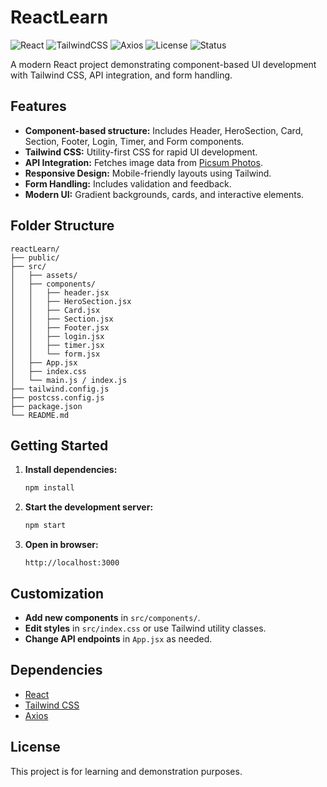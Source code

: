 # ReactLearn

![React](https://img.shields.io/badge/React-18.x-blue?logo=react)
![TailwindCSS](https://img.shields.io/badge/Tailwind_CSS-3.x-38bdf8?logo=tailwindcss)
![Axios](https://img.shields.io/badge/Axios-1.x-5A29E4?logo=axios)
![License](https://img.shields.io/badge/License-MIT-green)
![Status](https://img.shields.io/badge/status-learning-informational)

A modern React project demonstrating component-based UI development with Tailwind CSS, API integration, and form handling.

## Features

- **Component-based structure:** Includes Header, HeroSection, Card, Section, Footer, Login, Timer, and Form components.
- **Tailwind CSS:** Utility-first CSS for rapid UI development.
- **API Integration:** Fetches image data from [Picsum Photos](https://picsum.photos/).
- **Responsive Design:** Mobile-friendly layouts using Tailwind.
- **Form Handling:** Includes validation and feedback.
- **Modern UI:** Gradient backgrounds, cards, and interactive elements.

## Folder Structure

```
reactLearn/
├── public/
├── src/
│   ├── assets/
│   ├── components/
│   │   ├── header.jsx
│   │   ├── HeroSection.jsx
│   │   ├── Card.jsx
│   │   ├── Section.jsx
│   │   ├── Footer.jsx
│   │   ├── login.jsx
│   │   ├── timer.jsx
│   │   └── form.jsx
│   ├── App.jsx
│   ├── index.css
│   └── main.js / index.js
├── tailwind.config.js
├── postcss.config.js
├── package.json
└── README.md
```

## Getting Started

1. **Install dependencies:**
   ```sh
   npm install
   ```

2. **Start the development server:**
   ```sh
   npm start
   ```

3. **Open in browser:**
   ```
   http://localhost:3000
   ```

## Customization

- **Add new components** in `src/components/`.
- **Edit styles** in `src/index.css` or use Tailwind utility classes.
- **Change API endpoints** in `App.jsx` as needed.

## Dependencies

- [React](https://reactjs.org/)
- [Tailwind CSS](https://tailwindcss.com/)
- [Axios](https://axios-http.com/)

## License

This project is for learning and demonstration purposes.